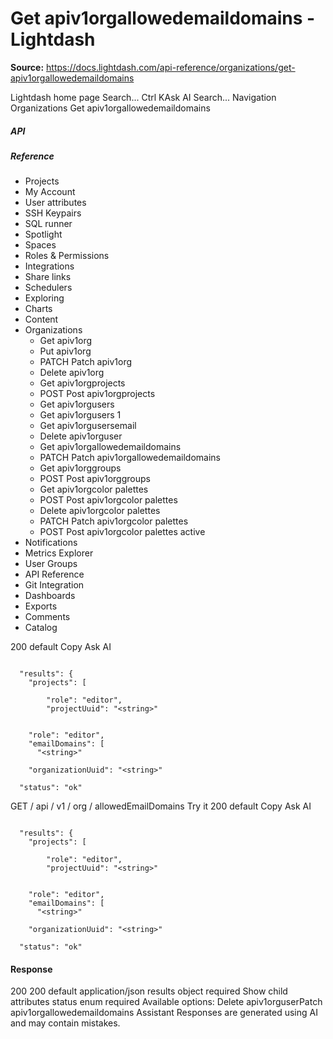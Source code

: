 # Get apiv1orgallowedemaildomains - Lightdash

**Source:** https://docs.lightdash.com/api-reference/organizations/get-apiv1orgallowedemaildomains

Lightdash home page
Search...
Ctrl KAsk AI
Search...
Navigation
Organizations
Get apiv1orgallowedemaildomains
##### API


##### Reference
  * Projects
  * My Account
  * User attributes
  * SSH Keypairs
  * SQL runner
  * Spotlight
  * Spaces
  * Roles & Permissions
  * Integrations
  * Share links
  * Schedulers
  * Exploring
  * Charts
  * Content
  * Organizations
    * Get apiv1org
    * Put apiv1org
    * PATCH
Patch apiv1org
    * Delete apiv1org
    * Get apiv1orgprojects
    * POST
Post apiv1orgprojects
    * Get apiv1orgusers
    * Get apiv1orgusers 1
    * Get apiv1orgusersemail
    * Delete apiv1orguser
    * Get apiv1orgallowedemaildomains
    * PATCH
Patch apiv1orgallowedemaildomains
    * Get apiv1orggroups
    * POST
Post apiv1orggroups
    * Get apiv1orgcolor palettes
    * POST
Post apiv1orgcolor palettes
    * Delete apiv1orgcolor palettes
    * PATCH
Patch apiv1orgcolor palettes
    * POST
Post apiv1orgcolor palettes active
  * Notifications
  * Metrics Explorer
  * User Groups
  * API Reference
  * Git Integration
  * Dashboards
  * Exports
  * Comments
  * Catalog


200
default
Copy
Ask AI
```

  "results": {
    "projects": [

        "role": "editor",
        "projectUuid": "<string>"


    "role": "editor",
    "emailDomains": [
      "<string>"

    "organizationUuid": "<string>"

  "status": "ok"

```

GET
/
api
/
v1
/
org
/
allowedEmailDomains
Try it
200
default
Copy
Ask AI
```

  "results": {
    "projects": [

        "role": "editor",
        "projectUuid": "<string>"


    "role": "editor",
    "emailDomains": [
      "<string>"

    "organizationUuid": "<string>"

  "status": "ok"

```

#### Response
200
200 default
application/json
results
object
required
Show child attributes
status
enum<string>
required
Available options: 
Delete apiv1orguserPatch apiv1orgallowedemaildomains
Assistant
Responses are generated using AI and may contain mistakes.


